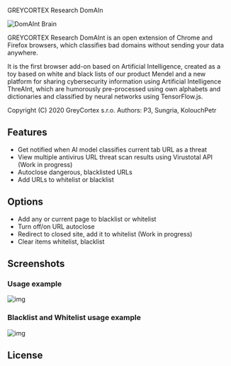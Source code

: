 GREYCORTEX Research DomAIn

![DomAInt Brain](https://raw.githubusercontent.com/greycortex/DomAInt/rnn/img/brain.png)

GREYCORTEX Research DomAInt is an open extension of Chrome and Firefox browsers, which classifies bad domains without sending your data anywhere. 

It is the first browser add-on based on Artificial Intelligence, created as a toy based on white and black lists of our product Mendel and a 
new platform for sharing cybersecurity information using Artificial Intelligence ThreAInt, which are humorously pre-processed using own alphabets 
and dictionaries and classified by neural networks using TensorFlow.js.

Copyright (C) 2020 GreyCortex s.r.o.
Authors: P3, Sungria, KolouchPetr

## Features

- Get notified when AI model classifies current tab URL as a threat
- View multiple antivirus URL threat scan results using Virustotal API (Work in progress)
- Autoclose dangerous, blacklisted URLs
- Add URLs to whitelist or blacklist

## Options
- Add any or current page to blacklist or whitelist
- Turn off/on URL autoclose
- Redirect to closed site, add it to whitelist (Work in progress)
- Clear items whitelist, blacklist

## Screenshots

### Usage example

![img](https://raw.githubusercontent.com/greycortex/DomAInt/master/img/BrowserExample.png)

### Blacklist and Whitelist usage example

![img](https://raw.githubusercontent.com/greycortex/DomAInt/master/img/ListsExample.png)

## License
